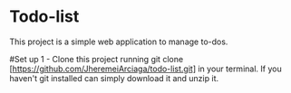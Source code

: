 
# Todo-list
This project is a simple web application to manage to-dos.

#Set up
1 - Clone this project running git clone [https://github.com/JheremeiArciaga/todo-list.git] in your terminal. If you haven't git installed can simply download it and unzip it.
